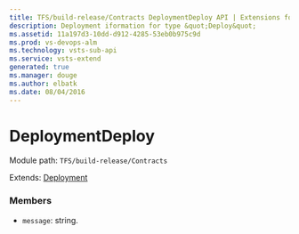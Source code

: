 ```yaml
---
title: TFS/build-release/Contracts DeploymentDeploy API | Extensions for Visual Studio Team Services
description: Deployment iformation for type &quot;Deploy&quot;
ms.assetid: 11a197d3-10dd-d912-4285-53eb0b975c9d
ms.prod: vs-devops-alm
ms.technology: vsts-sub-api
ms.service: vsts-extend
generated: true
ms.manager: douge
ms.author: elbatk
ms.date: 08/04/2016
---
```


# DeploymentDeploy

Module path: `TFS/build-release/Contracts`

Extends: [Deployment](./Deployment.md)

### Members

* `message`: string. 

